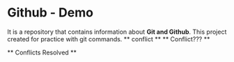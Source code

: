 # Github - Demo
It is a repository that contains information about **Git and Github**. This project created for practice with git commands.
** conflict **
** Conflict??? **

** Conflicts Resolved **
